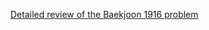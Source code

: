 [Detailed review of the Baekjoon 1916 problem](https://choicube84.github.io/study/2023/09/03/baekjoon_1916.html)
